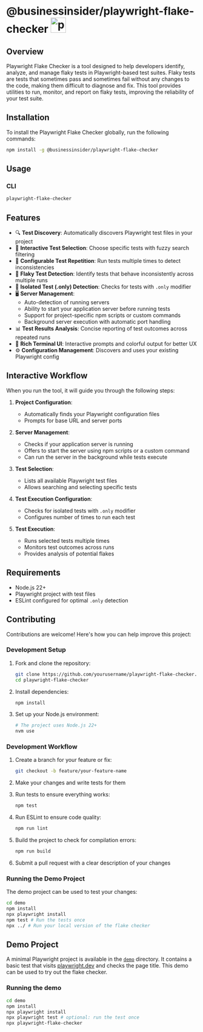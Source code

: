 # <p align="left"> @businessinsider/playwright-flake-checker <a href="https://playwright.dev/" target="_blank" rel="noreferrer"> <img src="https://playwright.dev/img/playwright-logo.svg" alt="playwright" width="40" height="40"/> </a> </p>

## Overview

Playwright Flake Checker is a tool designed to help developers identify, analyze, and manage flaky tests in Playwright-based test suites. Flaky tests are tests that sometimes pass and sometimes fail without any changes to the code, making them difficult to diagnose and fix. This tool provides utilities to run, monitor, and report on flaky tests, improving the reliability of your test suite.

## Installation

To install the Playwright Flake Checker globally, run the following commands:

```bash
npm install -g @businessinsider/playwright-flake-checker
```

## Usage

### CLI
```bash
playwright-flake-checker
```

## Features

- 🔍 **Test Discovery**: Automatically discovers Playwright test files in your project
- 🎯 **Interactive Test Selection**: Choose specific tests with fuzzy search filtering
- 🔄 **Configurable Test Repetition**: Run tests multiple times to detect inconsistencies
- 🚨 **Flaky Test Detection**: Identify tests that behave inconsistently across multiple runs
- 🔎 **Isolated Test (.only) Detection**: Checks for tests with `.only` modifier
- 🖥️ **Server Management**:
  - Auto-detection of running servers
  - Ability to start your application server before running tests
  - Support for project-specific npm scripts or custom commands
  - Background server execution with automatic port handling
- 📊 **Test Results Analysis**: Concise reporting of test outcomes across repeated runs
- 🌈 **Rich Terminal UI**: Interactive prompts and colorful output for better UX
- ⚙️ **Configuration Management**: Discovers and uses your existing Playwright config

## Interactive Workflow

When you run the tool, it will guide you through the following steps:

1. **Project Configuration**:
   - Automatically finds your Playwright configuration files
   - Prompts for base URL and server ports

2. **Server Management**:
   - Checks if your application server is running
   - Offers to start the server using npm scripts or a custom command
   - Can run the server in the background while tests execute

3. **Test Selection**:
   - Lists all available Playwright test files
   - Allows searching and selecting specific tests

4. **Test Execution Configuration**:
   - Checks for isolated tests with `.only` modifier
   - Configures number of times to run each test

5. **Test Execution**:
   - Runs selected tests multiple times
   - Monitors test outcomes across runs
   - Provides analysis of potential flakes

## Requirements

- Node.js 22+
- Playwright project with test files
- ESLint configured for optimal `.only` detection

## Contributing

Contributions are welcome! Here's how you can help improve this project:

### Development Setup

1. Fork and clone the repository:
   ```bash
   git clone https://github.com/yourusername/playwright-flake-checker.git
   cd playwright-flake-checker
   ```

2. Install dependencies:
   ```bash
   npm install
   ```

3. Set up your Node.js environment:
   ```bash
   # The project uses Node.js 22+
   nvm use
   ```

### Development Workflow

1. Create a branch for your feature or fix:
   ```bash
   git checkout -b feature/your-feature-name
   ```

2. Make your changes and write tests for them

3. Run tests to ensure everything works:
   ```bash
   npm test
   ```

4. Run ESLint to ensure code quality:
   ```bash
   npm run lint
   ```

5. Build the project to check for compilation errors:
   ```bash
   npm run build
   ```

6. Submit a pull request with a clear description of your changes

### Running the Demo Project

The demo project can be used to test your changes:

```bash
cd demo
npm install
npx playwright install
npm test # Run the tests once
npx ../ # Run your local version of the flake checker
```

## Demo Project

A minimal Playwright project is available in the [`demo`](demo/) directory. It contains a basic test that visits [playwright.dev](https://playwright.dev) and checks the page title. This demo can be used to try out the flake checker.

### Running the demo

```bash
cd demo
npm install
npx playwright install
npx playwright test # optional: run the test once
npx playwright-flake-checker
```
